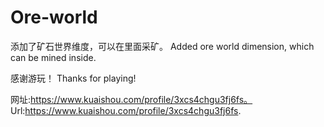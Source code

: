# Ore-world

添加了矿石世界维度，可以在里面采矿。
Added ore world dimension, which can be mined inside.

感谢游玩！
Thanks for playing!

网址:https://www.kuaishou.com/profile/3xcs4chgu3fj6fs。
Url:https://www.kuaishou.com/profile/3xcs4chgu3fj6fs.

